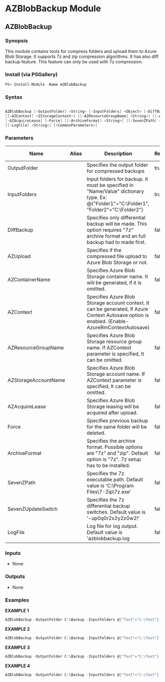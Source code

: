 # AZBlobBackup Module
## AZBlobBackup
### Synopsis
This module contains tools for compress folders and upload them to Azure Blob Storage. It supports 7z and zip compression algorithms. It has also diff backup feature. This feature can only be used with 7z compression. 

### Install (via PSGallery)
```powershell
PS> Install-Module -Name AZBlobBackup
```

### Syntax
```powershell

AZBlobBackup [-OutputFolder] <String> [-InputFolders] <Object> [-DiffBackup] [-AZUpload] [[-AZContainerName] <String>] 
[[-AZContext] <IStorageContext>] [[-AZResourceGroupName] <String>] [[-AZStorageAccountName] <String>] 
[-AZAcquireLease] [-Force] [[-ArchiveFormat] <String>] [[-SevenZPath] <String>] [[-SevenZUpdateSwitch] <String>] 
[[-LogFile] <String>] [<CommonParameters>]
```

### Parameters
| Name  | Alias  | Description | Required? | Pipeline Input | Default Value |
| - | - | - | - | - | - |
| <nobr>OutputFolder</nobr> |  | Specifies the output folder for compressed backups | true | false |  |
| <nobr>InputFolders</nobr> |  | Input folders for backup. It must be specified in "Name/Value" dictionary type. Ex: @\{"Folder1"="C:\\Folder1", "Folder2"="C:\\Folder2"\} | true | false | @\{\} |
| <nobr>DiffBackup</nobr> |  | Specifies only differential backup will be made. This option requires "7z" archive format and an full backup had to made first. | false | false | False |
| <nobr>AZUpload</nobr> |  | Specifies if the compressed file upload to Azure Blob Storage or not. | false | false | False |
| <nobr>AZContainerName</nobr> |  | Specifies Azure Blob Storage container name. It will be generated, if it is omitted. | false | false |  |
| <nobr>AZContext</nobr> |  | Specifies Azure Blob Storage account context. It can be generated, if Azure Context Autosave option is enabled. \(Enable-AzureRmContextAutosave\) | false | false |  |
| <nobr>AZResourceGroupName</nobr> |  | Specifies Azure Blob Storage resource group name. If AZContext parameter is specified, It can be omitted. | false | false |  |
| <nobr>AZStorageAccountName</nobr> |  | Specifies Azure Blob Storage account name. If AZContext parameter is specified, It can be omitted. | false | false |  |
| <nobr>AZAcquireLease</nobr> |  | Specifies Azure Blob Storage leasing will be acquired after upload. | false | false | False |
| <nobr>Force</nobr> |  | Specifies previous backup for the same folder will be deleted. | false | false | False |
| <nobr>ArchiveFormat</nobr> |  | Specifies the archive format. Possible options are "7z" and "zip". Default option is "7z". 7z setup has to be installed. | false | false | 7z |
| <nobr>SevenZPath</nobr> |  | Specifies the 7z executable path. Default value is 'C:\\Program Files\\7-Zip\\7z.exe' | false | false | C:\\Program Files\\7-Zip\\7z.exe |
| <nobr>SevenZUpdateSwitch</nobr> |  | Specifies the 7z differential backup switches. Default value is '-up0q0r2x2y2z0w2\!' | false | false | -up0q0r2x2y2z0w2\! |
| <nobr>LogFile</nobr> |  | Log file for log output. Default value is 'azblobbackup.log | false | false | "$PSScriptRoot\\azblobbackup.log" |

### Inputs
 - None

### Outputs
 - None

### Examples
**EXAMPLE 1**
```powershell
AZBlobBackup -OutputFolder C:\Backup -InputFolders @{"Test"="C:\Test"}
```

**EXAMPLE 2**
```powershell
AZBlobBackup -OutputFolder C:\Backup -InputFolders @{"Test"="C:\Test"} -AZUpload -AZResourceGroupName StorageResGroup -AZAcquireLease -AZStorageAccountName TestStorageAccount -Force
```

**EXAMPLE 3**
```powershell
AZBlobBackup -OutputFolder C:\Backup -InputFolders @{"Test"="C:\Test"} -AZUpload -AZResourceGroupName StorageResGroup -AZAcquireLease -AZStorageAccountName TestStorageAccount -DiffBackup
```

**EXAMPLE 4**
```powershell
AZBlobBackup -OutputFolder C:\Backup -InputFolders @{"Test"="C:\Test"} -ArchiveFormat zip
```
